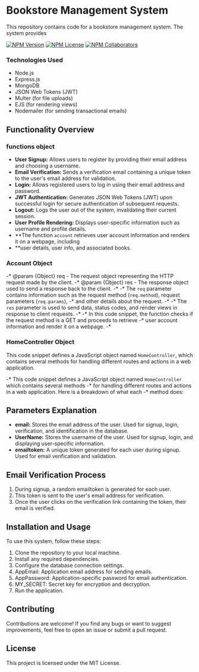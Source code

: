 # Bookstore Management System

This repository contains code for a bookstore management system. The system provides

<p dir=auto>
<a href=""><img alt="NPM Version" src="https://img.shields.io/npm/v/registration-system"></a>
<a href=""><img alt="NPM License" src="https://img.shields.io/badge/license-MIT-blue"></a>
<a href="https://www.npmjs.com/package/registration-system?activeTab=readme"><img alt="NPM Collaborators" src="https://img.shields.io/npm/collaborators/registration-system"></a>

</p>


### Technologies Used

- Node.js
- Express.js
- MongoDB
- JSON Web Tokens (JWT)
- Multer (for file uploads)
- EJS (for rendering views)
- Nodemailer (for sending transactional emails)

## Functionality Overview
### functions object
- **User Signup:** Allows users to register by providing their email address and choosing a username.
- **Email Verification:** Sends a verification email containing a unique token to the user's email address for validation.
- **Login:** Allows registered users to log in using their email address and password.
- **JWT Authentication:** Generates JSON Web Tokens (JWT) upon successful login for secure authentication of subsequent requests.
- **Logout:** Logs the user out of the system, invalidating their current session.
- **User Profile Rendering:** Displays user-specific information such as username and profile details.
- **The function `account` retrieves user account information and renders it on a webpage, including
- **user details, user info, and associated books.
### Account Object
-* @param {Object} req - The request object representing the HTTP request made by the client.
-* @param {Object} res - The response object used to send a response back to the client.
-* 
-* The `req` parameter contains information such as the request method (`req.method`), request parameters (`req.params`),
-* and other details about the request.
-* 
-* The `res` parameter is used to send data, status codes, and render views in response to client requests.
-* 
-* In this code snippet, the function checks if the request method is a GET and proceeds to retrieve
-* user account information and render it on a webpage.
-*
### HomeController Object

This code snippet defines a JavaScript object named `HomeController`, which contains several methods for handling different routes and actions in a web application.



-* This code snippet defines a JavaScript object named `HomeController` which contains several methods
-* for handling different routes and actions in a web application. Here is a breakdown of what each
-* method does:


## Parameters Explanation

- **email:** Stores the email address of the user. Used for signup, login, verification, and identification in the database.
- **UserName:** Stores the username of the user. Used for signup, login, and displaying user-specific information.
- **emailtoken:** A unique token generated for each user during signup. Used for email verification and validation.

## Email Verification Process

1. During signup, a random emailtoken is generated for each user.
2. This token is sent to the user's email address for verification.
3. Once the user clicks on the verification link containing the token, their email is verified.

## Installation and Usage

To use this system, follow these steps:

1. Clone the repository to your local machine.
2. Install any required dependencies.
3. Configure the database connection settings.
4. AppEmail: Application email address for sending emails.
5. AppPassword: Application-specific password for email authentication.
6. MY_SECRET: Secret key for encryption and decryption.
7. Run the application.

## Contributing

Contributions are welcome! If you find any bugs or want to suggest improvements, feel free to open an issue or submit a pull request.

## License

This project is licensed under the MIT License.
